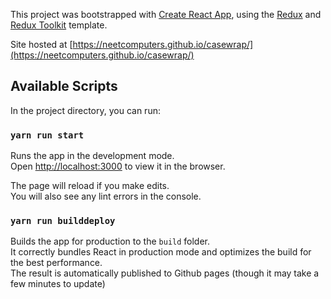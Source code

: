 This project was bootstrapped with [Create React App](https://github.com/facebook/create-react-app), using the [Redux](https://redux.js.org/) and [Redux Toolkit](https://redux-toolkit.js.org/) template.

Site hosted at [https://neetcomputers.github.io/casewrap/](https://neetcomputers.github.io/casewrap/)

## Available Scripts

In the project directory, you can run:

### `yarn run start`

Runs the app in the development mode.<br />
Open [http://localhost:3000](http://localhost:3000) to view it in the browser.

The page will reload if you make edits.<br />
You will also see any lint errors in the console.

### `yarn run builddeploy`

Builds the app for production to the `build` folder.<br />
It correctly bundles React in production mode and optimizes the build for the best performance.<br/>
The result is automatically published to Github pages (though it may take a few minutes to update)

